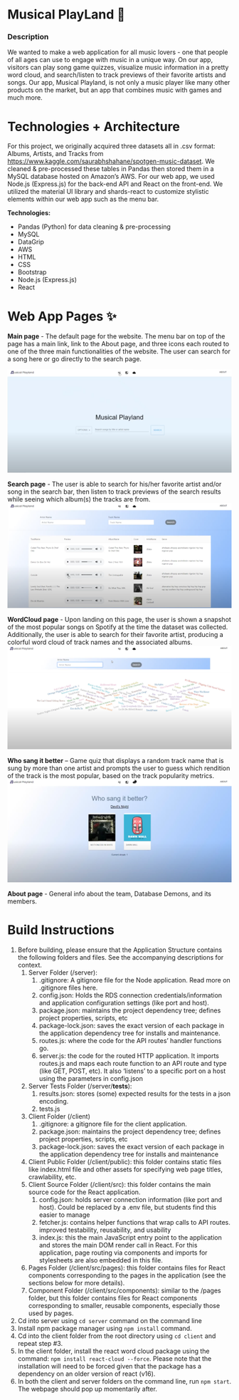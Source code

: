 # Musical PlayLand :crystal_ball:
### Description
We wanted to make a web application for all music lovers - one that people of all ages can use to engage with music in a unique way. On our app, visitors can play song game quizzes, visualize music information in a pretty word cloud, and search/listen to track previews of their favorite artists and songs. Our app, Musical Playland, is not only a music player like many other products on the market, but an app that combines music with games and much more. 

# Technologies + Architecture 

For this project, we originally acquired three datasets all in .csv format: Albums, Artists, and Tracks from https://www.kaggle.com/saurabhshahane/spotgen-music-dataset. We cleaned & pre-processed these tables in Pandas then stored them in a MySQL database hosted on Amazon’s AWS. For our web app, we used Node.js (Express.js) for the back-end API and React on the front-end. We utilized the material UI library and shards-react to customize stylistic elements within our web app such as the menu bar.   

**Technologies:**
* Pandas (Python) for data cleaning & pre-processing 
* MySQL
* DataGrip
* AWS
* HTML
* CSS
* Bootstrap
* Node.js (Express.js)
* React

# Web App Pages :sparkles:

**Main page** - The default page for the website. The menu bar on top of the page has a main link, link to the About page, and three icons each routed to one of the three main functionalities of the website. The user can search for a song here or go directly to the search page.

![alt text](https://github.com/sgriffin10/DBInfoSystemsFinalProject/blob/main/DemoPics/LandingPage.png?raw=true)

**Search page** - The user is able to search for his/her favorite artist and/or song in the search bar, then listen to track previews of the search results while seeing which album(s) the tracks are from.
![alt text](https://github.com/sgriffin10/DBInfoSystemsFinalProject/blob/main/DemoPics/PlaylistPage.png?raw=true)

**WordCloud page** - Upon landing on this page, the user is shown a snapshot of the most popular songs on Spotify at the time the dataset was collected. Additionally, the user is able to search for their favorite artist, producing a colorful word cloud of track names and the associated albums. 
![alt text](https://github.com/sgriffin10/DBInfoSystemsFinalProject/blob/main/DemoPics/WordcloudPage.png?raw=true)

**Who sang it better** – Game quiz that displays a random track name that is sung by more than one artist and prompts the user to guess which rendition of the track is the most popular, based on the track popularity metrics.
![alt text](https://github.com/sgriffin10/DBInfoSystemsFinalProject/blob/main/DemoPics/ComparisonPage.png?raw=true)

**About page** - General info about the team, Database Demons, and its members.



# Build Instructions
1. Before building, please ensure that the Application Structure contains the following folders and files. See the accompanying descriptions for context.
   1. Server Folder (/server):
      1. .gitignore: A gitignore file for the Node application. Read more on .gitignore files here.
      2. config.json: Holds the RDS connection credentials/information and application configuration settings (like port and host). 
      3. package.json: maintains the project dependency tree; defines project properties, scripts, etc 
      4. package-lock.json: saves the exact version of each package in the application dependency tree for installs and maintenance. 
      5. routes.js: where the code for the API routes’ handler functions go. 
      6. server.js: the code for the routed HTTP application. It imports routes.js and maps each route function to an API route and type (like GET, POST, etc). It also ‘listens’ to a specific port on a host using the parameters in config.json
   2. Server Tests Folder (/server/__tests__): 
      1. results.json: stores (some) expected results for the tests in a json encoding. 
      2. tests.js
   3. Client Folder (/client)
      1. .gitignore: a gitignore file for the client application. 
      2. package.json: maintains the project dependency tree; defines project properties, scripts, etc 
      3. package-lock.json: saves the exact version of each package in the application dependency tree for installs and maintenance 
   4. Client Public Folder (/client/public): this folder contains static files like index.html file and other assets for specifying web page titles, crawlability, etc.
   5. Client Source Folder (/client/src): this folder contains the main source code for the React application. 
      1. config.json: holds server connection information (like port and host). Could be replaced by a .env file, but students find this easier to manage 
      2. fetcher.js: contains helper functions that wrap calls to API routes. improved testability, reusability, and usability 
      3. index.js: this the main JavaScript entry point to the application and stores the main DOM render call in React. For this application, page routing via components and imports for stylesheets are also embedded in this file. 
   6. Pages Folder (/client/src/pages): this folder contains files for React components corresponding to the pages in the application (see the sections below for more details). 
   7. Component Folder (/client/src/components): similar to the /pages folder, but this folder contains files for React components corresponding to smaller, reusable components, especially those used by pages. 
2. Cd into server using `cd server` command on the command line
3. Install npm package manager using `npm install` command.
4. Cd into the client folder from the root directory using `cd client` and repeat step #3.
5. In the client folder, install the react word cloud package using the command: `npm install react-cloud --force`. Please note that the installation will need to be forced given that the package has a dependency on an older version of react (v16).
6. In both the client and server folders on the command line, run `npm start`. The webpage should pop up momentarily after.
